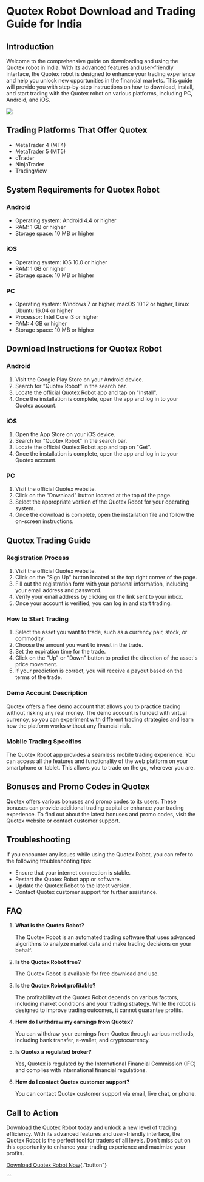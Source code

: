 # Quotex Robot Download and Trading Guide for India

## Introduction

Welcome to the comprehensive guide on downloading and using the Quotex
robot in India. With its advanced features and user-friendly interface,
the Quotex robot is designed to enhance your trading experience and help
you unlock new opportunities in the financial markets. This guide will
provide you with step-by-step instructions on how to download, install,
and start trading with the Quotex robot on various platforms, including
PC, Android, and iOS.

[![](https://static.quotex.io/files/10_en/300_250.jpg)](https://traff.sbs/brokerqxlid)

## Trading Platforms That Offer Quotex

-   MetaTrader 4 (MT4)
-   MetaTrader 5 (MT5)
-   cTrader
-   NinjaTrader
-   TradingView

## System Requirements for Quotex Robot

### Android

-   Operating system: Android 4.4 or higher
-   RAM: 1 GB or higher
-   Storage space: 10 MB or higher

### iOS

-   Operating system: iOS 10.0 or higher
-   RAM: 1 GB or higher
-   Storage space: 10 MB or higher

### PC

-   Operating system: Windows 7 or higher, macOS 10.12 or higher, Linux
    Ubuntu 16.04 or higher
-   Processor: Intel Core i3 or higher
-   RAM: 4 GB or higher
-   Storage space: 10 MB or higher

## Download Instructions for Quotex Robot

### Android

1.  Visit the Google Play Store on your Android device.
2.  Search for "Quotex Robot" in the search bar.
3.  Locate the official Quotex Robot app and tap on "Install".
4.  Once the installation is complete, open the app and log in to your
    Quotex account.

### iOS

1.  Open the App Store on your iOS device.
2.  Search for "Quotex Robot" in the search bar.
3.  Locate the official Quotex Robot app and tap on "Get".
4.  Once the installation is complete, open the app and log in to your
    Quotex account.

### PC

1.  Visit the official Quotex website.
2.  Click on the "Download" button located at the top of the page.
3.  Select the appropriate version of the Quotex Robot for your
    operating system.
4.  Once the download is complete, open the installation file and follow
    the on-screen instructions.

## Quotex Trading Guide

### Registration Process

1.  Visit the official Quotex website.
2.  Click on the "Sign Up" button located at the top right corner
    of the page.
3.  Fill out the registration form with your personal information,
    including your email address and password.
4.  Verify your email address by clicking on the link sent to your
    inbox.
5.  Once your account is verified, you can log in and start trading.

### How to Start Trading

1.  Select the asset you want to trade, such as a currency pair, stock,
    or commodity.
2.  Choose the amount you want to invest in the trade.
3.  Set the expiration time for the trade.
4.  Click on the "Up" or "Down" button to predict the
    direction of the asset\'s price movement.
5.  If your prediction is correct, you will receive a payout based on
    the terms of the trade.

### Demo Account Description

Quotex offers a free demo account that allows you to practice trading
without risking any real money. The demo account is funded with virtual
currency, so you can experiment with different trading strategies and
learn how the platform works without any financial risk.

### Mobile Trading Specifics

The Quotex Robot app provides a seamless mobile trading experience. You
can access all the features and functionality of the web platform on
your smartphone or tablet. This allows you to trade on the go, wherever
you are.

## Bonuses and Promo Codes in Quotex

Quotex offers various bonuses and promo codes to its users. These
bonuses can provide additional trading capital or enhance your trading
experience. To find out about the latest bonuses and promo codes, visit
the Quotex website or contact customer support.

## Troubleshooting

If you encounter any issues while using the Quotex Robot, you can refer
to the following troubleshooting tips:

-   Ensure that your internet connection is stable.
-   Restart the Quotex Robot app or software.
-   Update the Quotex Robot to the latest version.
-   Contact Quotex customer support for further assistance.

## FAQ

1.  **What is the Quotex Robot?**

    The Quotex Robot is an automated trading software that uses advanced
    algorithms to analyze market data and make trading decisions on your
    behalf.

2.  **Is the Quotex Robot free?**

    The Quotex Robot is available for free download and use.

3.  **Is the Quotex Robot profitable?**

    The profitability of the Quotex Robot depends on various factors,
    including market conditions and your trading strategy. While the
    robot is designed to improve trading outcomes, it cannot guarantee
    profits.

4.  **How do I withdraw my earnings from Quotex?**

    You can withdraw your earnings from Quotex through various methods,
    including bank transfer, e-wallet, and cryptocurrency.

5.  **Is Quotex a regulated broker?**

    Yes, Quotex is regulated by the International Financial Commission
    (IFC) and complies with international financial regulations.

6.  **How do I contact Quotex customer support?**

    You can contact Quotex customer support via email, live chat, or
    phone.

## Call to Action

Download the Quotex Robot today and unlock a new level of trading
efficiency. With its advanced features and user-friendly interface, the
Quotex Robot is the perfect tool for traders of all levels. Don\'t miss
out on this opportunity to enhance your trading experience and maximize
your profits.

[Download Quotex Robot
Now](\%22https://traff.sbs/quotexonelink\%22){."button"}

\`\`\`

